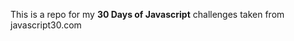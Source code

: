 This is a repo for my <strong>30 Days of Javascript</strong> challenges
taken from <a src="https://javascript30.com/">javascript30.com </a>
